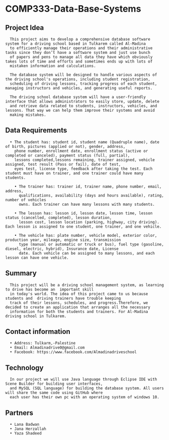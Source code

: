 # COMP333-Data-Base-Systems

## Project Idea 

      This project aims to develop a comprehensive database software system for a driving school based in Tulkarem called Al-Madina
      to efficiently manage their operations and their administrative tasks since they don’t have a software system and just use bunch
      of papers and pens to manage all data they have which obviously takes lots of time and efforts and sometimes ends up with lots of 
      mistaken information and calculations.
      
      The database system will be designed to handle various aspects of the driving school's operations, including student registration,
      scheduling of driving lessons, tracking progress of each student, managing instructors and vehicles, and generating useful reports.
      
      The driving school database system will have a user-friendly interface that allows administrators to easily store, update, delete
      and retrieve data related to students, instructors, vehicles, and lessons. That way we can help them improve their systems and avoid
      making mistakes. 



## Data Requirements
      • The student has: student id, student name (Quadruple name), date of birth, pictures (applied or not), gender, address,
        phone number, enrollment date, enrollment status (active or completed or canceled), payment status (full, partial),
        lessons completed,lessons remaining, trainer assigned, vehicle assigned, test result (Pass or fail), date of test,
        eyes test, license type, feedback after taking the test. Each student must have on trainer, and one trainer could have many students.
        
        • The trainer has: trainer id, trainer name, phone number, email, address,
          qualifications, availability (days and hours available), rating, number of vehicles
          owns. Each trainer can have many lessons with many students.
        
        • The lesson has: lesson id, lesson date, lesson time, lesson status (cancelled, completed), lesson duration,
          lesson cost, lesson location (parking, highway, city driving). Each lesson is assigned to one student, one trainer, and one vehicle.
        
        • The vehicle has: plate number, vehicle model, exterior color, production year, mileage, engine size, transmission 
          type (manual or automatic or truck or bus), fuel type (gasoline, diesel, electric, hybrid), Insurance date, License 
          date. Each vehicle can be assigned to many lessons, and each lesson can have one vehicle.



## Summary
      
      This project will be a driving school management system, as learning to drive has become an  important skill 
      in today's world. The idea of this project came to us because students and  driving trainers have trouble keeping
      track of their lessons, schedules, and progress.Therefore, we decided to create an application that arranges all the necessary 
      information for both the students and trainers. For Al-Madina driving school in Tulkarem.

## Contact information

      •	Address: Tulkarm,-Palestine
      •	Email: Almadinadrive0@gmail.com
      •	Facebook: https://www.facebook.com/Almadinadriveschool


##  Technology

      In our project we will use Java language through Eclipse IDE with Scene Builder for building user interfaces,
      and MySQL (SQL language) for building the database system. All users will share the same code using GitHub where 
      each user has their own pc with an operating system of windows 10.

 ## Partners
      • Lana Badwan
      • Jana Herzallah
      • Yaza Shadeed

